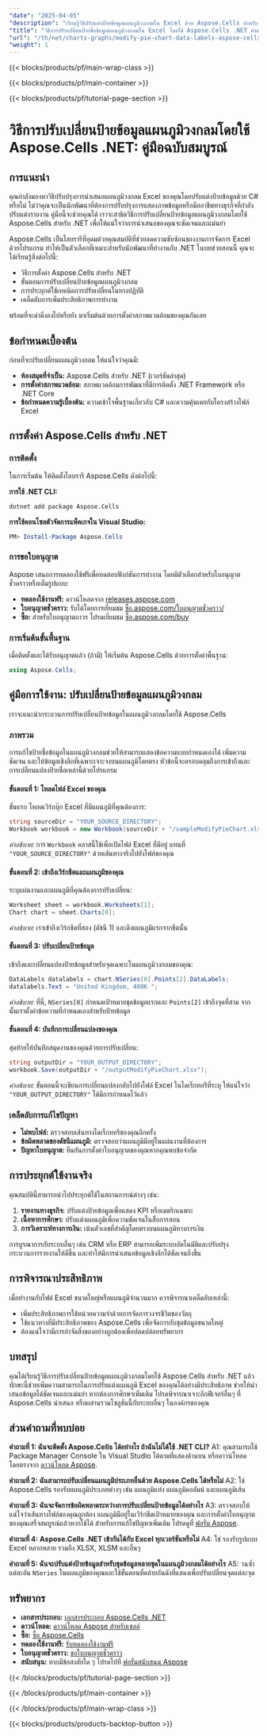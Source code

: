 ```yaml
---
"date": "2025-04-05"
"description": "เรียนรู้วิธีปรับแต่งป้ายข้อมูลแผนภูมิวงกลมใน Excel ด้วย Aspose.Cells สำหรับ .NET พัฒนาทักษะการแสดงภาพข้อมูลและปรับปรุงความชัดเจนของรายงาน"
"title": "วิธีการปรับเปลี่ยนป้ายชื่อข้อมูลแผนภูมิวงกลมใน Excel โดยใช้ Aspose.Cells .NET คำแนะนำทีละขั้นตอน"
"url": "/th/net/charts-graphs/modify-pie-chart-data-labels-aspose-cells-net/"
"weight": 1
---
```


{{< blocks/products/pf/main-wrap-class >}}

{{< blocks/products/pf/main-container >}}

{{< blocks/products/pf/tutorial-page-section >}}


# วิธีการปรับเปลี่ยนป้ายข้อมูลแผนภูมิวงกลมโดยใช้ Aspose.Cells .NET: คู่มือฉบับสมบูรณ์

## การแนะนำ

คุณกำลังมองหาวิธีปรับปรุงการนำเสนอแผนภูมิวงกลม Excel ของคุณโดยปรับแต่งป้ายข้อมูลด้วย C# หรือไม่ ไม่ว่าคุณจะเป็นนักพัฒนาที่ต้องการปรับปรุงการแสดงภาพข้อมูลหรือมืออาชีพทางธุรกิจที่กำลังปรับแต่งรายงาน คู่มือนี้จะช่วยคุณได้ เราจะสาธิตวิธีการปรับเปลี่ยนป้ายข้อมูลแผนภูมิวงกลมโดยใช้ Aspose.Cells สำหรับ .NET เพื่อให้แน่ใจว่าการนำเสนอของคุณจะชัดเจนและแม่นยำ

Aspose.Cells เป็นไลบรารีที่อุดมด้วยคุณสมบัติที่ช่วยลดความซับซ้อนของงานการจัดการ Excel ด้วยโปรแกรม ทำให้เป็นตัวเลือกที่เหมาะสำหรับนักพัฒนาที่ทำงานกับ .NET ในบทช่วยสอนนี้ คุณจะได้เรียนรู้สิ่งต่อไปนี้:
- วิธีการตั้งค่า Aspose.Cells สำหรับ .NET
- ขั้นตอนการปรับเปลี่ยนป้ายข้อมูลแผนภูมิวงกลม
- การประยุกต์ใช้เทคนิคการปรับเปลี่ยนในทางปฏิบัติ
- เคล็ดลับการเพิ่มประสิทธิภาพการทำงาน

พร้อมที่จะดำดิ่งลงไปหรือยัง มาเริ่มต้นด้วยการตั้งค่าสภาพแวดล้อมของคุณกันเลย

## ข้อกำหนดเบื้องต้น

ก่อนที่จะปรับเปลี่ยนแผนภูมิวงกลม ให้แน่ใจว่าคุณมี:
- **ห้องสมุดที่จำเป็น:** Aspose.Cells สำหรับ .NET (เวอร์ชันล่าสุด)
- **การตั้งค่าสภาพแวดล้อม:** สภาพแวดล้อมการพัฒนาที่มีการติดตั้ง .NET Framework หรือ .NET Core
- **ข้อกำหนดความรู้เบื้องต้น:** ความเข้าใจพื้นฐานเกี่ยวกับ C# และความคุ้นเคยกับโครงสร้างไฟล์ Excel

## การตั้งค่า Aspose.Cells สำหรับ .NET

### การติดตั้ง

ในการเริ่มต้น ให้ติดตั้งไลบรารี Aspose.Cells ดังต่อไปนี้:

**การใช้ .NET CLI:**
```bash
dotnet add package Aspose.Cells
```

**การใช้คอนโซลตัวจัดการแพ็คเกจใน Visual Studio:**
```powershell
PM> Install-Package Aspose.Cells
```

### การขอใบอนุญาต

Aspose เสนอการทดลองใช้ฟรีเพื่อทดสอบฟังก์ชันการทำงาน โดยมีตัวเลือกสำหรับใบอนุญาตชั่วคราวหรือเต็มรูปแบบ:
- **ทดลองใช้งานฟรี:** ดาวน์โหลดจาก [releases.aspose.com](https://releases.aspose.com/cells/net/)
- **ใบอนุญาตชั่วคราว:** รับได้โดยการเยี่ยมชม [ซื้อ.aspose.com/ใบอนุญาตชั่วคราว/](https://purchase.aspose.com/temporary-license/)
- **ซื้อ:** สำหรับใบอนุญาตถาวร โปรดเยี่ยมชม [ซื้อ.aspose.com/buy](https://purchase.aspose.com/buy)

### การเริ่มต้นขั้นพื้นฐาน

เมื่อติดตั้งและได้รับอนุญาตแล้ว (ถ้ามี) ให้เริ่มต้น Aspose.Cells ด้วยการตั้งค่าพื้นฐาน:
```csharp
using Aspose.Cells;
```

## คู่มือการใช้งาน: ปรับเปลี่ยนป้ายข้อมูลแผนภูมิวงกลม

เราจะแนะนำกระบวนการปรับเปลี่ยนป้ายข้อมูลในแผนภูมิวงกลมโดยใช้ Aspose.Cells

### ภาพรวม

การแก้ไขป้ายชื่อข้อมูลในแผนภูมิวงกลมช่วยให้สามารถแสดงข้อความแบบกำหนดเองได้ เพิ่มความชัดเจน และให้ข้อมูลเชิงลึกที่เฉพาะเจาะจงบนแผนภูมิโดยตรง หัวข้อนี้จะครอบคลุมถึงการเข้าถึงและการเปลี่ยนแปลงป้ายชื่อเหล่านี้ด้วยโปรแกรม

#### ขั้นตอนที่ 1: โหลดไฟล์ Excel ของคุณ

ขั้นแรก โหลดเวิร์กบุ๊ก Excel ที่มีแผนภูมิที่คุณต้องการ:
```csharp
string sourceDir = "YOUR_SOURCE_DIRECTORY";
Workbook workbook = new Workbook(sourceDir + "/sampleModifyPieChart.xlsx");
```
*คำอธิบาย:* การ `Workbook` คลาสนี้ใช้เพื่อเปิดไฟล์ Excel ที่มีอยู่ แทนที่ `"YOUR_SOURCE_DIRECTORY"` ด้วยเส้นทางจริงไปยังไฟล์ของคุณ

#### ขั้นตอนที่ 2: เข้าถึงเวิร์กชีตและแผนภูมิของคุณ

ระบุแผ่นงานและแผนภูมิที่คุณต้องการปรับเปลี่ยน:
```csharp
Worksheet sheet = workbook.Worksheets[1];
Chart chart = sheet.Charts[0];
```
*คำอธิบาย:* เราเข้าถึงเวิร์กชีตที่สอง (ดัชนี 1) และดึงแผนภูมิแรกจากชีตนั้น

#### ขั้นตอนที่ 3: ปรับเปลี่ยนป้ายข้อมูล

เข้าถึงและเปลี่ยนแปลงป้ายข้อมูลสำหรับจุดเฉพาะในแผนภูมิวงกลมของคุณ:
```csharp
DataLabels datalabels = chart.NSeries[0].Points[2].DataLabels;
datalabels.Text = "United Kingdom, 400K ";
```
*คำอธิบาย:* ที่นี่, `NSeries[0]` กำหนดเป้าหมายชุดข้อมูลแรกและ `Points[2]` เข้าถึงจุดที่สาม จากนั้นเราตั้งค่าข้อความที่กำหนดเองสำหรับป้ายข้อมูล

#### ขั้นตอนที่ 4: บันทึกการเปลี่ยนแปลงของคุณ

สุดท้ายให้บันทึกสมุดงานของคุณด้วยการปรับเปลี่ยน:
```csharp
string outputDir = "YOUR_OUTPUT_DIRECTORY";
workbook.Save(outputDir + "/outputModifyPieChart.xlsx");
```
*คำอธิบาย:* ขั้นตอนนี้จะเขียนการเปลี่ยนแปลงกลับไปยังไฟล์ Excel ในไดเร็กทอรีที่ระบุ ให้แน่ใจว่า `"YOUR_OUTPUT_DIRECTORY"` ได้มีการกำหนดไว้แล้ว

### เคล็ดลับการแก้ไขปัญหา

- **ไม่พบไฟล์:** ตรวจสอบเส้นทางไดเร็กทอรีของคุณอีกครั้ง
- **ข้อผิดพลาดของดัชนีแผนภูมิ:** ตรวจสอบว่าแผนภูมิมีอยู่ในแผ่นงานที่ต้องการ
- **ปัญหาใบอนุญาต:** ยืนยันการตั้งค่าใบอนุญาตของคุณหากคุณพบข้อจำกัด

## การประยุกต์ใช้งานจริง

คุณสมบัตินี้สามารถนำไปประยุกต์ใช้ในสถานการณ์ต่างๆ เช่น:
1. **รายงานทางธุรกิจ:** ปรับแต่งป้ายข้อมูลเพื่อแสดง KPI หรือเมตริกเฉพาะ
2. **เนื้อหาการศึกษา:** ปรับแต่งแผนภูมิเพื่อความชัดเจนในสื่อการสอน
3. **การวิเคราะห์ทางการเงิน:** เน้นตัวเลขที่สำคัญโดยตรงบนแผนภูมิทางการเงิน

การบูรณาการกับระบบอื่นๆ เช่น CRM หรือ ERP สามารถเพิ่มระบบอัตโนมัติและปรับปรุงกระบวนการรายงานให้ดีขึ้น และทำให้มีการนำเสนอข้อมูลเชิงลึกได้ชัดเจนยิ่งขึ้น

## การพิจารณาประสิทธิภาพ

เมื่อทำงานกับไฟล์ Excel ขนาดใหญ่หรือแผนภูมิจำนวนมาก ควรพิจารณาเคล็ดลับเหล่านี้:
- เพิ่มประสิทธิภาพการใช้หน่วยความจำด้วยการจัดการวงจรชีวิตของวัตถุ
- ใช้แนวทางที่มีประสิทธิภาพของ Aspose.Cells เพื่อจัดการกับชุดข้อมูลขนาดใหญ่
- ต้องแน่ใจว่ามีการกำจัดสิ่งของอย่างถูกต้องเพื่อปลดปล่อยทรัพยากร

## บทสรุป

คุณได้เรียนรู้วิธีการปรับเปลี่ยนป้ายข้อมูลแผนภูมิวงกลมโดยใช้ Aspose.Cells สำหรับ .NET แล้ว ทักษะนี้ช่วยเพิ่มความสามารถในการปรับแต่งแผนภูมิ Excel ของคุณได้อย่างมีประสิทธิภาพ ช่วยให้นำเสนอข้อมูลได้ชัดเจนและแม่นยำ หากต้องการศึกษาเพิ่มเติม โปรดพิจารณาเจาะลึกฟีเจอร์อื่นๆ ที่ Aspose.Cells นำเสนอ หรือผสานรวมโซลูชันนี้กับระบบอื่นๆ ในองค์กรของคุณ

## ส่วนคำถามที่พบบ่อย

**คำถามที่ 1: ฉันจะติดตั้ง Aspose.Cells ได้อย่างไร ถ้าฉันไม่ได้ใช้ .NET CLI?**
A1: คุณสามารถใช้ Package Manager Console ใน Visual Studio ได้ตามที่แสดงด้านบน หรือดาวน์โหลดโดยตรงจาก [ดาวน์โหลด Aspose](https://releases-aspose.com/cells/net/).

**คำถามที่ 2: ฉันสามารถปรับเปลี่ยนแผนภูมิประเภทอื่นด้วย Aspose.Cells ได้หรือไม่**
A2: ใช่ Aspose.Cells รองรับแผนภูมิประเภทต่างๆ เช่น แผนภูมิแท่ง แผนภูมิคอลัมน์ และแผนภูมิเส้น

**คำถามที่ 3: ฉันจะจัดการข้อผิดพลาดระหว่างการปรับเปลี่ยนป้ายข้อมูลได้อย่างไร**
A3: ตรวจสอบให้แน่ใจว่าเส้นทางไฟล์ของคุณถูกต้อง แผนภูมิมีอยู่ในเวิร์กชีตเป้าหมายของคุณ และการตั้งค่าใบอนุญาตของคุณเสร็จสมบูรณ์แล้วหากใช้ได้ สำหรับการแก้ไขปัญหาเพิ่มเติม โปรดดูที่ [ฟอรั่ม Aspose](https://forum-aspose.com/c/cells/9).

**คำถามที่ 4: Aspose.Cells .NET เข้ากันได้กับ Excel ทุกเวอร์ชันหรือไม่**
A4: ใช่ รองรับรูปแบบ Excel หลากหลาย รวมถึง XLSX, XLSM และอื่นๆ

**คำถามที่ 5: ฉันจะปรับแต่งป้ายข้อมูลสำหรับชุดข้อมูลหลายชุดในแผนภูมิวงกลมได้อย่างไร**
A5: วนซ้ำแต่ละอัน `NSeries` ในแผนภูมิของคุณและใช้ขั้นตอนที่คล้ายกันดังที่แสดงเพื่อปรับเปลี่ยนจุดแต่ละจุด

## ทรัพยากร

- **เอกสารประกอบ:** [เอกสารประกอบ Aspose.Cells .NET](https://reference.aspose.com/cells/net/)
- **ดาวน์โหลด:** [ดาวน์โหลด Aspose สำหรับเซลล์](https://releases.aspose.com/cells/net/)
- **ซื้อ:** [ซื้อ Aspose.Cells](https://purchase.aspose.com/buy)
- **ทดลองใช้งานฟรี:** [รับทดลองใช้งานฟรี](https://releases.aspose.com/cells/net/)
- **ใบอนุญาตชั่วคราว:** [ขอใบอนุญาตชั่วคราว](https://purchase.aspose.com/temporary-license/)
- **สนับสนุน:** หากมีข้อสงสัยใด ๆ โปรดไปที่ [ฟอรั่มสนับสนุน Aspose](https://forum.aspose.com/c/cells/9)

{{< /blocks/products/pf/tutorial-page-section >}}

{{< /blocks/products/pf/main-container >}}

{{< /blocks/products/pf/main-wrap-class >}}

{{< blocks/products/products-backtop-button >}}